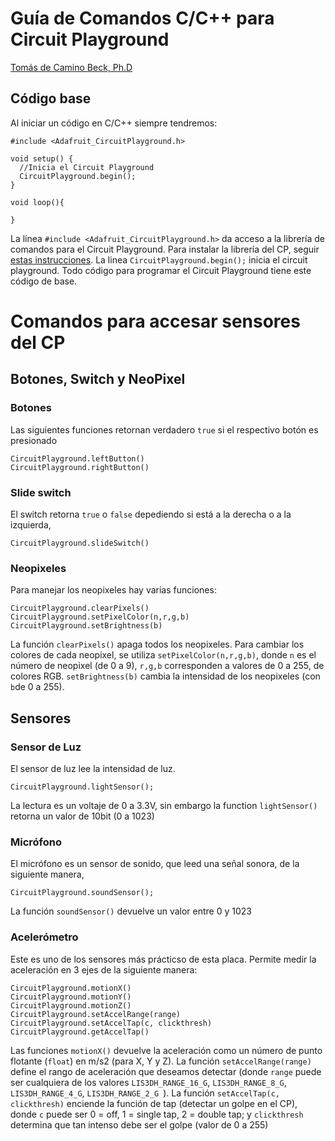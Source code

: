 # Guía de Comandos C/C++ para Circuit Playground
[Tomás de Camino Beck, Ph.D](https://github.com/tomasdecamino)

## Código base

Al iniciar un código en C/C++ siempre tendremos:

```
#include <Adafruit_CircuitPlayground.h>

void setup() {
  //Inicia el Circuit Playground
  CircuitPlayground.begin();
}

void loop(){

}
```

La línea `#include <Adafruit_CircuitPlayground.h>` da acceso a la librería de comandos para el Circuit Playground. Para instalar la librería del CP, seguir [estas instrucciones](https://learn.adafruit.com/circuit-playground-lesson-number-0/circuit-playground-library).  La linea `CircuitPlayground.begin();` inicia el circuit playground.  Todo código para programar el Circuit Playground tiene este código de base.

# Comandos para accesar sensores del CP

## Botones, Switch y NeoPixel

### Botones
Las siguientes funciones retornan verdadero `true` si el respectivo botón es presionado
```
CircuitPlayground.leftButton()
CircuitPlayground.rightButton()
```

### Slide switch

El switch retorna `true` o `false` depediendo si está a la derecha o a la izquierda,

```
CircuitPlayground.slideSwitch()
```
### Neopixeles

Para manejar los neopixeles hay varias funciones:

```
CircuitPlayground.clearPixels()
CircuitPlayground.setPixelColor(n,r,g,b)
CircuitPlayground.setBrightness(b)
``` 
La función `clearPixels()` apaga todos los neopixeles. Para cambiar los colores de cada neopixel, se utiliza `setPixelColor(n,r,g,b)`, donde `n` es el número de neopixel (de 0 a 9), `r,g,b` corresponden a valores de 0 a 255, de colores RGB.  `setBrightness(b)` cambia la intensidad de los neopixeles (con `b`de 0 a 255).

## Sensores

### Sensor de Luz

El sensor de luz lee la intensidad de luz. 
```
CircuitPlayground.lightSensor();
```

La lectura es un voltaje de 0 a 3.3V, sin embargo la function `lightSensor()` retorna un valor de 10bit (0 a 1023)

### Micrófono 

El micrófono es un sensor de sonido, que leed una señal sonora, de la siguiente manera,
```
CircuitPlayground.soundSensor();
```
La función `soundSensor()` devuelve un valor entre 0 y 1023

### Acelerómetro

Este es uno de los sensores más prácticso de esta placa.  Permite medir la aceleración en 3 ejes de la siguiente manera:
```
CircuitPlayground.motionX()
CircuitPlayground.motionY()
CircuitPlayground.motionZ()
CircuitPlayground.setAccelRange(range)
CircuitPlayground.setAccelTap(c, clickthresh)
CircuitPlayground.getAccelTap()
```
Las funciones `motionX()` devuelve la aceleración como un número de punto flotante (`float`) en m/s2 (para X, Y y Z). La función `setAccelRange(range)` define el rango de aceleración que deseamos detectar (donde `range` puede ser cualquiera de los valores `LIS3DH_RANGE_16_G`, `LIS3DH_RANGE_8_G`, `LIS3DH_RANGE_4_G`, `LIS3DH_RANGE_2_G `).
La función `setAccelTap(c, clickthresh)` enciende la función de tap (detectar un golpe en el CP), donde  `c` puede ser 0 = off, 1 = single tap, 2 = double tap; y `clickthresh`  determina que tan intenso debe ser el golpe (valor de 0 a 255)

